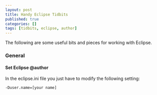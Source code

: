 ```yaml
---
layout: post
title: Handy Eclipse Tidbits
published: true
categories: []
tags: [tidbits, eclipse, author]
---
```

The following are some useful bits and pieces for working with Eclipse.

### General

#### Set Eclipse @author

In the eclipse.ini file you just have to modify the following setting:

	-Duser.name=[your name]
